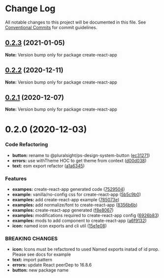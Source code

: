 # Change Log

All notable changes to this project will be documented in this file.
See [Conventional Commits](https://conventionalcommits.org) for commit guidelines.

## [0.2.3](https://github.com/pluralsight/design-system/compare/create-react-app@0.2.2...create-react-app@0.2.3) (2021-01-05)

**Note:** Version bump only for package create-react-app





## [0.2.2](https://github.com/pluralsight/design-system/compare/create-react-app@0.2.1...create-react-app@0.2.2) (2020-12-11)

**Note:** Version bump only for package create-react-app





## [0.2.1](https://github.com/pluralsight/design-system/compare/create-react-app@0.2.0...create-react-app@0.2.1) (2020-12-07)

**Note:** Version bump only for package create-react-app





# 0.2.0 (2020-12-03)


### Code Refactoring

* **button:** rename to @pluralsight/ps-design-system-button ([ec31271](https://github.com/pluralsight/design-system/commit/ec31271870bdc571cd4bfcf546577fe47a742dcc))
* **errors:** use withTheme HOC to get theme from context ([d00d038](https://github.com/pluralsight/design-system/commit/d00d038f0d9507800f871c1fcc15341d57366930))
* **text:** esm export refactor ([a1a6345](https://github.com/pluralsight/design-system/commit/a1a6345949d0e6098f11d3759f0dc86eead293fb))


### Features

* **exampes:** create-react-app generated code ([7529504](https://github.com/pluralsight/design-system/commit/7529504dbdef11afba00dfb3f095d59d2ea85d58))
* **example:** vanilla/no-config css for create-react-app ([5b5c9b0](https://github.com/pluralsight/design-system/commit/5b5c9b0e83fdefbe747726cd0af34cd825e26dcc))
* **examples:** add create-react-app example ([785073e](https://github.com/pluralsight/design-system/commit/785073e2652123b7988d1306de423e49bb677c14))
* **examples:** add normalize/font to create-react-app ([8356b6b](https://github.com/pluralsight/design-system/commit/8356b6be7939e6ff3b1223a1d92f21920967115f))
* **examples:** create-react-app generated ([f8e8067](https://github.com/pluralsight/design-system/commit/f8e80677567eee78cc65c3c36e90616477fde9ec))
* **examples:** modifications required to create-react-app config ([6926b83](https://github.com/pluralsight/design-system/commit/6926b83e1384b3471d0ade6f9869b0f1e9850729))
* **examples:** mods to add component to create-react-app ([a6f9132](https://github.com/pluralsight/design-system/commit/a6f9132771ce58bd14e5c4c510766fd04a7d4196))
* **icon:** named icon exports and cli util ([15e1e08](https://github.com/pluralsight/design-system/commit/15e1e08a8f04ac6a0aa2bf3cf78efeb412cd6dd6))


### BREAKING CHANGES

* **icon:** Icons must be refactored to used Named exports inatad of id prop. Please see docs for example
* **text:** import pattern
* **errors:** update React peerDep to 16.8.6
* **button:** new package name
